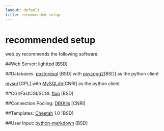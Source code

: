 ```yaml
---
layout: default
title: recommended setup
---
```


# recommended setup

web.py recommends the following software:

##Web Server:
  [lighttpd](http://www.lighttpd.net/download/) [BSD]

##Databases:
  [postgresql](http://www.postgresql.org/download/) [BSD] with [psycopg2](http://initd.org/pub/software/psycopg/)[BSD] as the python client
  
[mysql](http://dev.mysql.com/downloads/mysql/5.0.html) [GPL] with [MySQLdb](http://sourceforge.net/project/showfiles.php?group_id=22307)[CNRI] as the python client

##CGI/FastCGI/SCGI:
  [flup](http://dev.mysql.com/downloads/mysql/5.0.html) [BSD]

##Connection Pooling:
  [DBUtils](http://www.w4py.org/downloads/DBUtils/) [CNRI]

##Templates:
  [Cheetah](http://dl.sourceforge.net/cheetahtemplate/Cheetah-1.0.tar.gz) 1.0 [BSD]

##User Input:
  [python-markdown](http://www.freewisdom.org/projects/python-markdown/markdown.py) [BSD] 